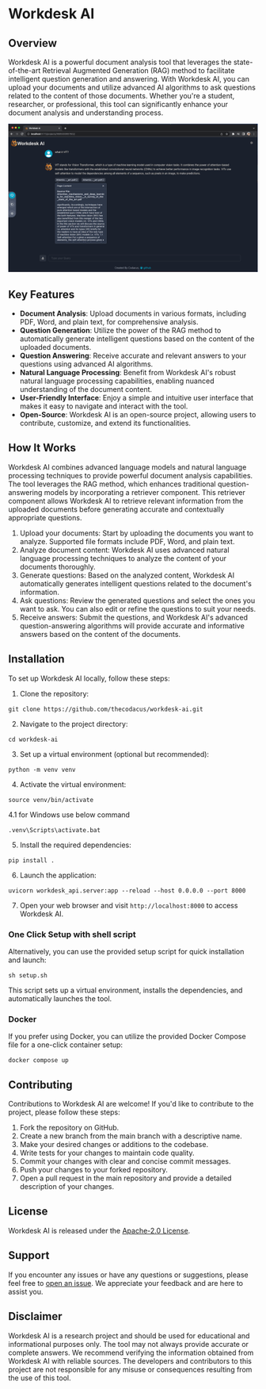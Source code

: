 # Workdesk AI

## Overview
Workdesk AI is a powerful document analysis tool that leverages the state-of-the-art Retrieval Augmented Generation (RAG) method to facilitate intelligent question generation and answering. With Workdesk AI, you can upload your documents and utilize advanced AI algorithms to ask questions related to the content of those documents. Whether you're a student, researcher, or professional, this tool can significantly enhance your document analysis and understanding process.

<img src="https://github.com/thecodacus/workdesk-ai/blob/10d3af11459817d9895905dc909a83c5d6431b7e/screenshots/demo-chat.png">

## Key Features
- **Document Analysis**: Upload documents in various formats, including PDF, Word, and plain text, for comprehensive analysis.
- **Question Generation**: Utilize the power of the RAG method to automatically generate intelligent questions based on the content of the uploaded documents.
- **Question Answering**: Receive accurate and relevant answers to your questions using advanced AI algorithms.
- **Natural Language Processing**: Benefit from Workdesk AI's robust natural language processing capabilities, enabling nuanced understanding of the document content.
- **User-Friendly Interface**: Enjoy a simple and intuitive user interface that makes it easy to navigate and interact with the tool.
- **Open-Source**: Workdesk AI is an open-source project, allowing users to contribute, customize, and extend its functionalities.

## How It Works
Workdesk AI combines advanced language models and natural language processing techniques to provide powerful document analysis capabilities. The tool leverages the RAG method, which enhances traditional question-answering models by incorporating a retriever component. This retriever component allows Workdesk AI to retrieve relevant information from the uploaded documents before generating accurate and contextually appropriate questions.

1. Upload your documents: Start by uploading the documents you want to analyze. Supported file formats include PDF, Word, and plain text.
2. Analyze document content: Workdesk AI uses advanced natural language processing techniques to analyze the content of your documents thoroughly.
3. Generate questions: Based on the analyzed content, Workdesk AI automatically generates intelligent questions related to the document's information.
4. Ask questions: Review the generated questions and select the ones you want to ask. You can also edit or refine the questions to suit your needs.
5. Receive answers: Submit the questions, and Workdesk AI's advanced question-answering algorithms will provide accurate and informative answers based on the content of the documents.

## Installation
To set up Workdesk AI locally, follow these steps:

1. Clone the repository:

```shell
git clone https://github.com/thecodacus/workdesk-ai.git
```

2. Navigate to the project directory:

```shell
cd workdesk-ai
```

3. Set up a virtual environment (optional but recommended):

```shell
python -m venv venv
```

4. Activate the virtual environment:

```shell
source venv/bin/activate
```

4.1 for Windows use below command

```shell
.venv\Scripts\activate.bat
```

5. Install the required dependencies:

```shell
pip install .
```

6. Launch the application:

```shell
uvicorn workdesk_api.server:app --reload --host 0.0.0.0 --port 8000
```

7. Open your web browser and visit `http://localhost:8000` to access Workdesk AI.

### One Click Setup with shell script
Alternatively, you can use the provided setup script for quick installation and launch:

```shell
sh setup.sh
```

This script sets up a virtual environment, installs the dependencies, and automatically launches the tool.

### Docker
If you prefer using Docker, you can utilize the provided Docker Compose file for a one-click container setup:

```shell
docker compose up
```

## Contributing
Contributions to Workdesk AI are welcome! If you'd like to contribute to the project, please follow these steps:

1. Fork the repository on GitHub.
2. Create a new branch from the main branch with a descriptive name.
3. Make your desired changes or additions to the codebase.
4. Write tests for your changes to maintain code quality.
5. Commit your changes with clear and concise commit messages.
6. Push your changes to your forked repository.
7. Open a pull request in the main repository and provide a detailed description of your changes.

## License
Workdesk AI is released under the [Apache-2.0 License](https://github.com/thecodacus/workdesk-ai/blob/master/LICENSE).

## Support
If you encounter any issues or have any questions or suggestions, please feel free to [open an issue](https://github.com/thecodacus/workdesk-ai/issues). We appreciate your feedback and are here to assist you.

## Disclaimer
Workdesk AI is a research project and should be used for educational and informational purposes only. The tool may not always provide accurate or complete answers. We recommend verifying the information obtained from Workdesk AI with reliable sources. The developers and contributors to this project are not responsible for any misuse or consequences resulting from the use of this tool.
